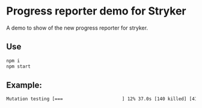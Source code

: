 Progress reporter demo for Stryker
===

A demo to show of the new progress reporter for stryker.

## Use

```bash
npm i
npm start
```

## Example:

```bash
Mutation testing [===                      ] 12% 37.0s [140 killed] [41 survived] [4 timeout] [6 error]
```
